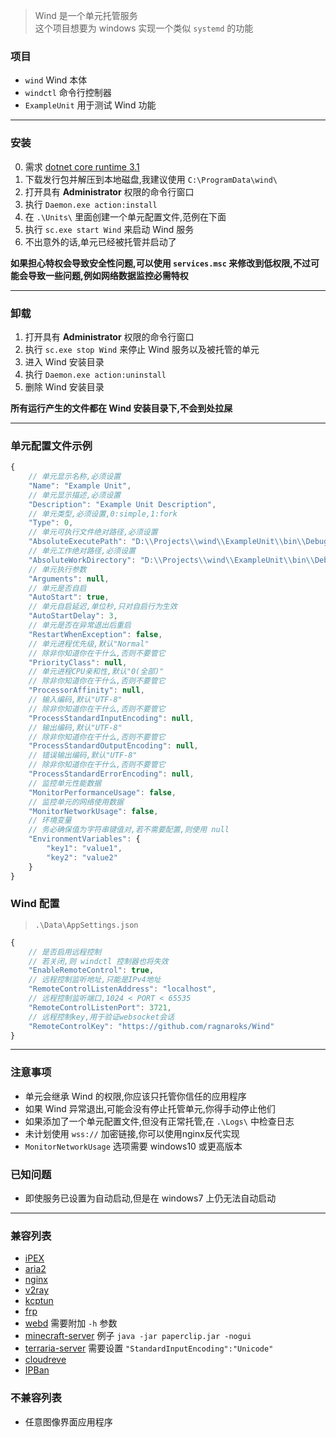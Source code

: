 > Wind 是一个单元托管服务  
> 这个项目想要为 windows 实现一个类似 `systemd` 的功能

### 项目
- `wind` Wind 本体
- `windctl` 命令行控制器
- `ExampleUnit` 用于测试 Wind 功能

****

### 安装
0. 需求 [dotnet core runtime 3.1](https://dotnet.microsoft.com/download/dotnet-core/3.1)
1. 下载发行包并解压到本地磁盘,我建议使用 `C:\ProgramData\wind\`
2. 打开具有 **Administrator** 权限的命令行窗口
3. 执行 `Daemon.exe action:install`
4. 在 `.\Units\` 里面创建一个单元配置文件,范例在下面
5. 执行 `sc.exe start Wind` 来启动 Wind 服务
6. 不出意外的话,单元已经被托管并启动了

**如果担心特权会导致安全性问题,可以使用 `services.msc` 来修改到低权限,不过可能会导致一些问题,例如网络数据监控必需特权**

****

### 卸载
1. 打开具有 **Administrator** 权限的命令行窗口
2. 执行 `sc.exe stop Wind` 来停止 Wind 服务以及被托管的单元
3. 进入 Wind 安装目录
4. 执行 `Daemon.exe action:uninstall`
5. 删除 Wind 安装目录

**所有运行产生的文件都在 Wind 安装目录下,不会到处拉屎**

****

### 单元配置文件示例
```javascript
{
    // 单元显示名称,必须设置
    "Name": "Example Unit",
    // 单元显示描述,必须设置
    "Description": "Example Unit Description",
    // 单元类型,必须设置,0:simple,1:fork
    "Type": 0,
    // 单元可执行文件绝对路径,必须设置
    "AbsoluteExecutePath": "D:\\Projects\\wind\\ExampleUnit\\bin\\Debug\\netcoreapp3.1\\ExampleUnit.exe",
    // 单元工作绝对路径,必须设置
    "AbsoluteWorkDirectory": "D:\\Projects\\wind\\ExampleUnit\\bin\\Debug\\netcoreapp3.1",
    // 单元执行参数
    "Arguments": null,
    // 单元是否自启
    "AutoStart": true,
    // 单元自启延迟,单位秒,只对自启行为生效
    "AutoStartDelay": 3,
    // 单元是否在异常退出后重启
    "RestartWhenException": false,
    // 单元进程优先级,默认"Normal"
    // 除非你知道你在干什么,否则不要管它
    "PriorityClass": null,
    // 单元进程CPU亲和性,默认"0(全部)"
    // 除非你知道你在干什么,否则不要管它
    "ProcessorAffinity": null,
    // 输入编码,默认"UTF-8"
    // 除非你知道你在干什么,否则不要管它
    "ProcessStandardInputEncoding": null,
    // 输出编码,默认"UTF-8"
    // 除非你知道你在干什么,否则不要管它
    "ProcessStandardOutputEncoding": null,
    // 错误输出编码,默认"UTF-8"
    // 除非你知道你在干什么,否则不要管它
    "ProcessStandardErrorEncoding": null,
    // 监控单元性能数据
    "MonitorPerformanceUsage": false,
    // 监控单元的网络使用数据
    "MonitorNetworkUsage": false,
    // 环境变量
    // 务必确保值为字符串键值对,若不需要配置,则使用 null
    "EnvironmentVariables": {
        "key1": "value1",
        "key2": "value2"
    }
}
```

### Wind 配置
> `.\Data\AppSettings.json`
```javascript
{
    // 是否启用远程控制
    // 若关闭,则 windctl 控制器也将失效
    "EnableRemoteControl": true,
    // 远程控制监听地址,只能是IPv4地址
    "RemoteControlListenAddress": "localhost",
    // 远程控制监听端口,1024 < PORT < 65535
    "RemoteControlListenPort": 3721,
    // 远程控制key,用于验证websocket会话
    "RemoteControlKey": "https://github.com/ragnaroks/Wind"
}
```

****

### 注意事项
- 单元会继承 Wind 的权限,你应该只托管你信任的应用程序
- 如果 Wind 异常退出,可能会没有停止托管单元,你得手动停止他们
- 如果添加了一个单元配置文件,但没有正常托管,在 `.\Logs\` 中检查日志
- 未计划使用 `wss://` 加密链接,你可以使用nginx反代实现
- `MonitorNetworkUsage` 选项需要 windows10 或更高版本

### 已知问题
- 即使服务已设置为自动启动,但是在 windows7 上仍无法自动启动

****

### 兼容列表
- [iPEX](https://github.com/ragnaroks/ipex)
- [aria2](https://github.com/aria2/aria2)
- [nginx](https://github.com/nginx/nginx)
- [v2ray](https://github.com/v2ray/v2ray-core)
- [kcptun](https://github.com/xtaci/kcptun)
- [frp](https://github.com/fatedier/frp)
- [webd](https://webd.cf/) 需要附加 `-h` 参数
- [minecraft-server](https://github.com/PaperMC) 例子 `java -jar paperclip.jar -nogui`
- [terraria-server](https://www.terraria.org/) 需要设置 `"StandardInputEncoding":"Unicode"`
- [cloudreve](https://github.com/cloudreve/Cloudreve)
- [IPBan](https://github.com/DigitalRuby/IPBan)

### 不兼容列表
- 任意图像界面应用程序
